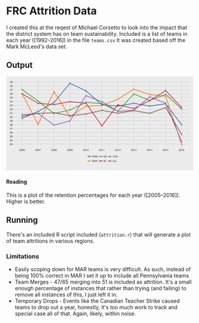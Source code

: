 # FRC Attrition Data

I created this at the reqest of Michael Corsetto to look into the impact that the district system has on team sustainability. Included is a list of teams in each year ([1992–2016]) in the file `teams.csv` It was created based off the Mark McLeod's data set. 

## Output
![](plot.png)

#### Reading
This is a plot of the retention percentages for each year ([2005–2016]). Higher is better. 


## Running
There's an included R script included (`attrition.r`) that will generate a plot of team attritions in various regions. 

### Limitations
- Easily scoping down for MAR teams is very difficult. As such, instead of being 100% correct in MAR I set it up to include all Pennsylvania teams
- Team Merges - 47/65 merging into 51 is included as attrition. It's a small enough percentage of instances that rather than trying (and failing) to remove all instances of this, I just left it in.
- Temporary Drops - Events like the Canadian Teacher Strike caused teams to drop out a year, honestly, it's too much work to track and special case all of that. Again, likely, within noise.

